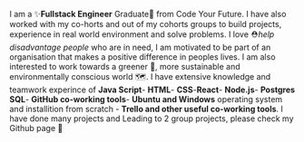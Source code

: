 
I am a ✨**Fullstack Engineer** Graduate🥇 from Code Your Future. I have also worked with my co-horts and out of my cohorts groups to build projects, experience in real world environment and solve problems. I love ⛑️*help disadvantage people* who are in need, I am motivated to be part of an organisation that makes a positive difference in peoples lives. I am also interested to work towards a greener 💚, more sustainable and environmentally conscious world 🗺️. I have extensive knowledge and teamwork experince of **Java Script**- **HTML**- **CSS**-**React**- **Node.js**- **Postgres SQL**- **GitHub co-working tools**- **Ubuntu and Windows** operating system and installition from scratch - **Trello and other useful co-working tools**. I have done many projects and Leading to 2 group projects, please check my Github page 👨‍


